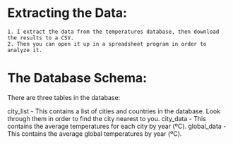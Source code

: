 # Extracting the Data:
	1. I extract the data from the temperatures database, then download the results to a CSV. 
	2. Then you can open it up in a spreadsheet program in order to analyze it.
# The Database Schema:
There are three tables in the database:

city_list - This contains a list of cities and countries in the database. Look through them in order to find the city nearest to you.
city_data - This contains the average temperatures for each city by year (ºC).
global_data - This contains the average global temperatures by year (ºC).